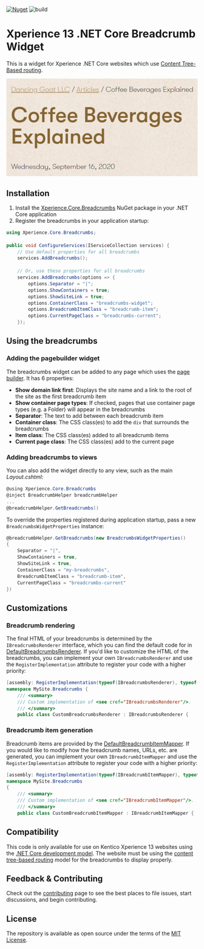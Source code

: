 [![Nuget](https://img.shields.io/nuget/v/Xperience.Core.Breadcrumbs)](https://www.nuget.org/packages/Xperience.Core.Breadcrumbs)
![build](https://github.com/kentico-ericd/xperience-core-breadcrumbs/actions/workflows/build.yml/badge.svg)

# Xperience 13 .NET Core Breadcrumb Widget

This is a widget for Xperience .NET Core websites which use [Content Tree-Based routing](https://docs.xperience.io/developing-websites/implementing-routing/content-tree-based-routing).

![screenshot](screenshot.png)

## Installation

1. Install the [Xperience.Core.Breadcrumbs](https://www.nuget.org/packages/Xperience.Core.Breadcrumbs) NuGet package in your .NET Core application
2. Register the breadcrumbs in your application startup:

```cs
using Xperience.Core.Breadcrumbs;

public void ConfigureServices(IServiceCollection services) {
    // Use default properties for all breadcrumbs
    services.AddBreadcrumbs();

    // Or, use these properties for all breadcrumbs
    services.AddBreadcrumbs(options => {
        options.Separator = "|";
        options.ShowContainers = true;
        options.ShowSiteLink = true;
        options.ContainerClass = "breadcrumbs-widget";
        options.BreadcrumbItemClass = "breadcrumb-item";
        options.CurrentPageClass = "breadcrumbs-current";
    });
```

## Using the breadcrumbs

### Adding the pagebuilder widget

The breadcrumbs widget can be added to any page which uses the [page builder](https://docs.xperience.io/developing-websites/page-builder-development/creating-pages-with-editable-areas). It has 6 properties:

- **Show domain link first**: Displays the site name and a link to the root of the site as the first breadcrumb item
- **Show container page types**: If checked, pages that use container page types (e.g. a Folder) will appear in the breadcrumbs
- **Separator**: The text to add between each breadcrumb item
- **Container class**: The CSS class(es) to add the `div` that surrounds the breadcrumbs
- **Item class**: The CSS class(es) added to all breadcrumb items
- **Current page class**: The CSS class(es) add to the current page

### Adding breadcrumbs to views

You can also add the widget directly to any view, such as the main _Layout.cshtml_:

```cs
@using Xperience.Core.Breadcrumbs
@inject BreadcrumbHelper breadcrumbHelper
...
@breadcrumbHelper.GetBreadcrumbs()
```

To override the properties registered during application startup, pass a new `BreadcrumbsWidgetProperties` instance:

```cs
@breadcrumbHelper.GetBreadcrumbs(new BreadcrumbsWidgetProperties()
{
    Separator = "|",
    ShowContainers = true,
    ShowSiteLink = true,
    ContainerClass = "my-breadcrumbs",
    BreadcrumbItemClass = "breadcrumb-item",
    CurrentPageClass = "breadcrumbs-current"
})
```

## Customizations

### Breadcrumb rendering

The final HTML of your breadcrumbs is determined by the `IBreadcrumbsRenderer` interface, which you can find the default code for in [DefaultBreadcrumbsRenderer](/src/Xperience.Core.Breadcrumbs/Services/DefaultBreadcrumbsRenderer.cs). If you'd like to customize the HTML of the breadcrumbs, you can implement your own `IBreadcrumbsRenderer` and use the `RegisterImplementation` attribute to register your code with a higher priority:

```cs
[assembly: RegisterImplementation(typeof(IBreadcrumbsRenderer), typeof(CustomBreadcrumbsRenderer), Lifestyle = Lifestyle.Singleton, Priority = RegistrationPriority.Default)]
namespace MySite.Breadcrumbs {
    /// <summary>
    /// Custom implementation of <see cref="IBreadcrumbsRenderer"/>.
    /// </summary>
    public class CustomBreadcrumbsRenderer : IBreadcrumbsRenderer {
```

### Breadcrumb item generation

Breadcrumb items are provided by the [DefaultBreadcrumbItemMapper](/src/Xperience.Core.Breadcrumbs/Services/DefaultBreadcrumbItemMapper.cs). If you would like to modify how the breadcrumb names, URLs, etc. are generated, you can implement your own `IBreadcrumbItemMapper` and use the `RegisterImplementation` attribute to register your code with a higher priority:

```cs
[assembly: RegisterImplementation(typeof(IBreadcrumbItemMapper), typeof(CustomBreadcrumbItemMapper), Lifestyle = Lifestyle.Singleton, Priority = RegistrationPriority.Default)]
namespace MySite.Breadcrumbs
{
    /// <summary>
    /// Custom implementation of <see cref="IBreadcrumbItemMapper"/>.
    /// </summary>
    public class CustomBreadcrumbItemMapper : IBreadcrumbItemMapper {
```

## Compatibility

This code is only available for use on Kentico Xperience 13 websites using the [.NET Core development model](https://docs.xperience.io/developing-websites/developing-xperience-applications-using-asp-net-core). The website must be using the [content tree-based routing](https://docs.xperience.io/developing-websites/implementing-routing/content-tree-based-routing) model for the breadcrumbs to display properly.

## Feedback & Contributing

Check out the [contributing](https://github.com/kentico-ericd/xperience-core-breadcrumbs/blob/master/CONTRIBUTING.md) page to see the best places to file issues, start discussions, and begin contributing.

## License

The repository is available as open source under the terms of the [MIT License](https://opensource.org/licenses/MIT).

